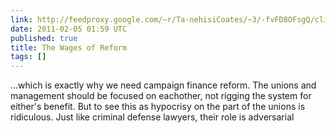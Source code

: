 ```yaml
---
link: http://feedproxy.google.com/~r/Ta-nehisiCoates/~3/-fvFD8OFsgQ/click.phdo
date: 2011-02-05 01:59 UTC
published: true
title: The Wages of Reform
tags: []
---
```


...which is exactly why we need campaign finance reform. The unions and management should be focused on eachother, not rigging the system for either's benefit. But to see this as hypocrisy on the part of the unions is ridiculous. Just like criminal defense lawyers, their role is adversarial
